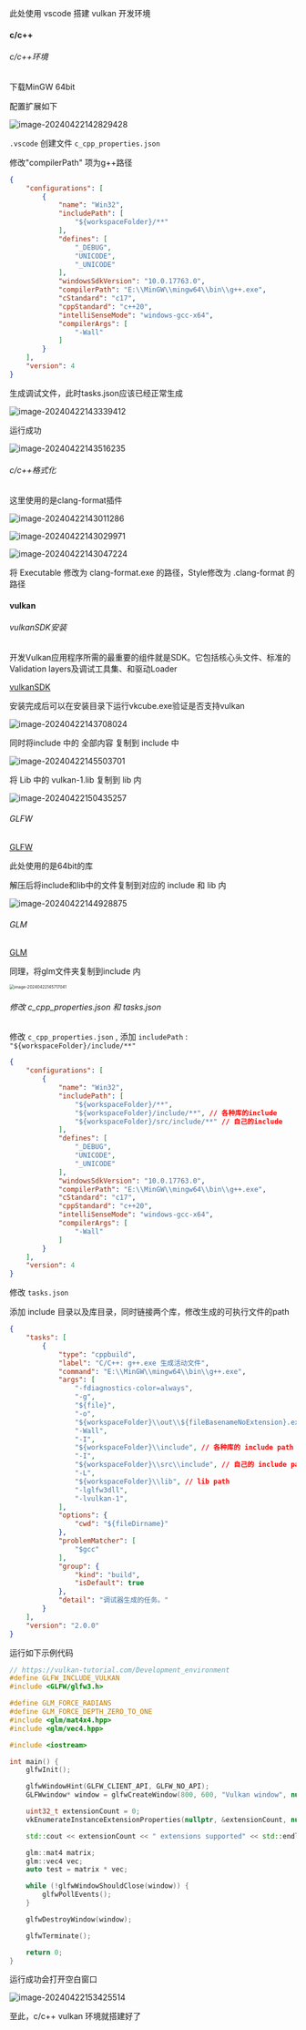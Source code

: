 此处使用 vscode 搭建 vulkan 开发环境

#### c/c++

###### c/c++环境

下载MinGW 64bit

配置扩展如下

![image-20240422142829428](E:\markdown_txt\pic\image-20240422142829428.png)

`.vscode` 创建文件 `c_cpp_properties.json`

修改"compilerPath" 项为g++路径

```json
{
    "configurations": [
        {
            "name": "Win32",
            "includePath": [
                "${workspaceFolder}/**"
            ],
            "defines": [
                "_DEBUG",
                "UNICODE",
                "_UNICODE"
            ],
            "windowsSdkVersion": "10.0.17763.0",
            "compilerPath": "E:\\MinGW\\mingw64\\bin\\g++.exe",
            "cStandard": "c17",
            "cppStandard": "c++20",
            "intelliSenseMode": "windows-gcc-x64",
            "compilerArgs": [
                "-Wall"
            ]
        }
    ],
    "version": 4
}
```

生成调试文件，此时tasks.json应该已经正常生成

![image-20240422143339412](E:\markdown_txt\pic\image-20240422143339412.png)

运行成功

![image-20240422143516235](E:\markdown_txt\pic\image-20240422143516235.png)



###### c/c++格式化

这里使用的是clang-format插件

![image-20240422143011286](E:\markdown_txt\pic\image-20240422143011286.png)

![image-20240422143029971](E:\markdown_txt\pic\image-20240422143029971.png)

![image-20240422143047224](E:\markdown_txt\pic\image-20240422143047224.png)

将 Executable 修改为 clang-format.exe 的路径，Style修改为 .clang-format 的路径

#### vulkan

###### vulkanSDK安装

开发Vulkan应用程序所需的最重要的组件就是SDK。它包括核心头文件、标准的Validation layers及调试工具集、和驱动Loader

[vulkanSDK](https://vulkan.lunarg.com/sdk/home#windows)

安装完成后可以在安装目录下运行vkcube.exe验证是否支持vulkan

![image-20240422143708024](E:\markdown_txt\pic\image-20240422143708024.png)

同时将include 中的 全部内容 复制到 include 中

![image-20240422145503701](E:\markdown_txt\pic\image-20240422145503701.png)

将 Lib 中的 vulkan-1.lib 复制到 lib 内

![image-20240422150435257](E:\markdown_txt\pic\image-20240422150435257.png)

###### GLFW

[GLFW](https://www.glfw.org/download.html)

此处使用的是64bit的库

解压后将include和lib中的文件复制到对应的 include 和 lib 内

![image-20240422144928875](E:\markdown_txt\pic\image-20240422144928875.png)

###### GLM

[GLM](https://github.com/g-truc/glm)

同理，将glm文件夹复制到include 内

<img src="E:\markdown_txt\pic\image-20240422145717041.png" alt="image-20240422145717041" style="zoom: 50%;" />

###### 修改 c_cpp_properties.json 和 tasks.json

修改 `c_cpp_properties.json` , 添加 `includePath`  :  `"${workspaceFolder}/include/**"`

```json
{
    "configurations": [
        {
            "name": "Win32",
            "includePath": [
                "${workspaceFolder}/**",
                "${workspaceFolder}/include/**", // 各种库的include
                "${workspaceFolder}/src/include/**" // 自己的include
            ],
            "defines": [
                "_DEBUG",
                "UNICODE",
                "_UNICODE"
            ],
            "windowsSdkVersion": "10.0.17763.0",
            "compilerPath": "E:\\MinGW\\mingw64\\bin\\g++.exe",
            "cStandard": "c17",
            "cppStandard": "c++20",
            "intelliSenseMode": "windows-gcc-x64",
            "compilerArgs": [
                "-Wall"
            ]
        }
    ],
    "version": 4
}
```

修改 `tasks.json`

添加 include 目录以及库目录，同时链接两个库，修改生成的可执行文件的path

```json
{
    "tasks": [
        {
            "type": "cppbuild",
            "label": "C/C++: g++.exe 生成活动文件",
            "command": "E:\\MinGW\\mingw64\\bin\\g++.exe",
            "args": [
                "-fdiagnostics-color=always",
                "-g",
                "${file}",
                "-o",
                "${workspaceFolder}\\out\\${fileBasenameNoExtension}.exe", // 生成的exe path
                "-Wall",
                "-I",
                "${workspaceFolder}\\include", // 各种库的 include path
                "-I",
                "${workspaceFolder}\\src\\include", // 自己的 include path
                "-L",
                "${workspaceFolder}\\lib", // lib path
                "-lglfw3dll",
                "-lvulkan-1",
            ],
            "options": {
                "cwd": "${fileDirname}"
            },
            "problemMatcher": [
                "$gcc"
            ],
            "group": {
                "kind": "build",
                "isDefault": true
            },
            "detail": "调试器生成的任务。"
        }
    ],
    "version": "2.0.0"
}
```

运行如下示例代码

```c++
// https://vulkan-tutorial.com/Development_environment
#define GLFW_INCLUDE_VULKAN
#include <GLFW/glfw3.h>

#define GLM_FORCE_RADIANS
#define GLM_FORCE_DEPTH_ZERO_TO_ONE
#include <glm/mat4x4.hpp>
#include <glm/vec4.hpp>

#include <iostream>

int main() {
    glfwInit();

    glfwWindowHint(GLFW_CLIENT_API, GLFW_NO_API);
    GLFWwindow* window = glfwCreateWindow(800, 600, "Vulkan window", nullptr, nullptr);

    uint32_t extensionCount = 0;
    vkEnumerateInstanceExtensionProperties(nullptr, &extensionCount, nullptr);

    std::cout << extensionCount << " extensions supported" << std::endl;

    glm::mat4 matrix;
    glm::vec4 vec;
    auto test = matrix * vec;

    while (!glfwWindowShouldClose(window)) {
        glfwPollEvents();
    }

    glfwDestroyWindow(window);

    glfwTerminate();

    return 0;
}

```



运行成功会打开空白窗口

![image-20240422153425514](E:\markdown_txt\pic\image-20240422153425514.png)

至此，c/c++ vulkan 环境就搭建好了

